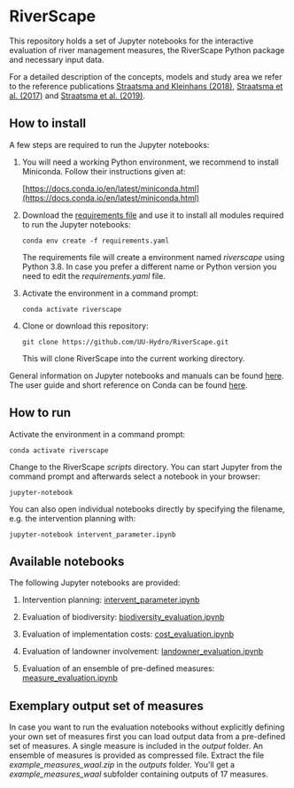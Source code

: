 # RiverScape


This repository holds a set of Jupyter notebooks for the interactive evaluation of river management measures, the RiverScape Python package and necessary input data.

For a detailed description of the concepts, models and study area we refer to the reference publications
[Straatsma and Kleinhans (2018)](https://doi.org/10.1016/j.envsoft.2017.12.010),
[Straatsma et al. (2017)](https://advances.sciencemag.org/content/3/11/e1602762) and
[Straatsma et al. (2019)](https://doi.org/10.5194/nhess-19-1167-2019).


## How to install

A few steps are required to run the Jupyter notebooks:

 1. You will need a working Python environment, we recommend to install Miniconda. Follow their instructions given at:

    [https://docs.conda.io/en/latest/miniconda.html](https://docs.conda.io/en/latest/miniconda.html)

 2. Download the [requirements file](https://github.com/UU-Hydro/RiverScape/blob/master/requirements.yaml) and use it to install all modules required to run the Jupyter notebooks:

    `conda env create -f requirements.yaml`

    The requirements file will create a environment named *riverscape* using Python 3.8. In case you prefer a different name or Python version you need to edit the *requirements.yaml* file.

 3. Activate the environment in a command prompt:

    `conda activate riverscape`

 4. Clone or download this repository:

    `git clone https://github.com/UU-Hydro/RiverScape.git`

    This will clone RiverScape into the current working directory.

General information on Jupyter notebooks and manuals can be found [here](https://jupyter.readthedocs.io/en/latest/).
The user guide and short reference on Conda can be found [here](https://docs.conda.io/projects/conda/en/latest/user-guide/cheatsheet.html).

## How to run

Activate the environment in a command prompt:

`conda activate riverscape`

Change to the RiverScape *scripts* directory.
You can start Jupyter from the command prompt and afterwards select a notebook in your browser:

`jupyter-notebook`



You can also open individual notebooks directly by specifying the filename, e.g. the intervention planning with:

`jupyter-notebook intervent_parameter.ipynb`



## Available notebooks

The following Jupyter notebooks are provided:

  1. Intervention planning: [intervent_parameter.ipynb](scripts/intervent_parameter.ipynb)

  2. Evaluation of biodiversity: [biodiversity_evaluation.ipynb](scripts/biodiversity_evaluation.ipynb)

  3. Evaluation of implementation costs: [cost_evaluation.ipynb](scripts/cost_evaluation.ipynb)

  4. Evaluation of landowner involvement: [landowner_evaluation.ipynb](scripts/landowner_evaluation.ipynb)

  5. Evaluation of an ensemble of pre-defined measures: [measure_evaluation.ipynb](scripts/measure_evaluation.ipynb)




## Exemplary output set of measures

In case you want to run the evaluation notebooks without explicitly defining your own set of measures first you can load output data from a pre-defined set of measures.
A single measure is included in the *output* folder.
An ensemble of measures is provided as compressed file.
Extract the file *example_measures_waal.zip* in the *outputs* folder.
You'll get a *example_measures_waal* subfolder containing outputs of 17 measures.



